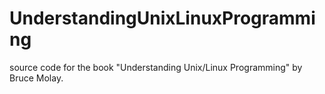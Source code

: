 # UnderstandingUnixLinuxProgramming
source code for the book "Understanding Unix/Linux Programming" by Bruce Molay. 
